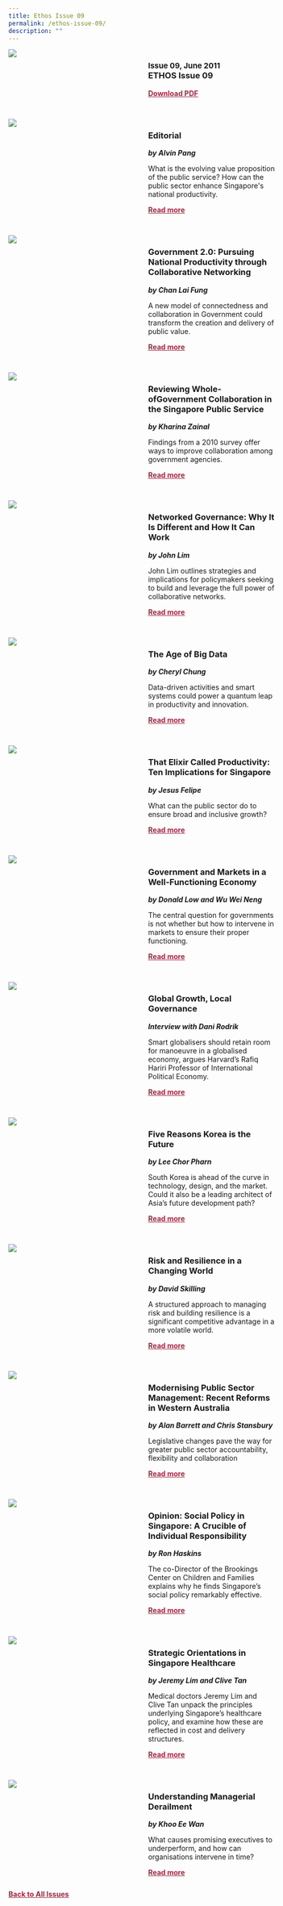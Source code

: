 ```yaml
---
title: Ethos Issue 09
permalink: /ethos-issue-09/
description: ""
---
```

<style>

.back a
{
	color: #9f2943;
	font-weight: bold;
	}
	
.cat
   {
   font-size: 15px;
   }

.text
{
	width: 50%;
}	
	
.img1 img
{
margin-top:25px;	
}	
	
.img img
{
margin-top:15px;	
}		
	
.button1 a
{
	color: #9f2943;
	font-weight:bold;
}
	

.grid-container {
	display: grid;
	grid-template-columns: 50% 50%;
	grid-column-gap: 5%;
	margin-bottom: 5%;
	}	
	
@media only screen and (max-width: 600px) {
	.grid-container {
		display: block;
	}
}	
</style>


<div class="grid-container">
	<div><img src="/images/Ethos_Thumbnails_Cover/ethosissue09.jpg"></div>
	<div>
		<h3><span class="cat">Issue 09, June 2011</span><br>ETHOS Issue 09</h3>
		<p></p>
		<div class="button1"><a target="_blank" href="https://file.go.gov.sg/ethos-issue-09.pdf">Download PDF</a></div>
	</div>
</div>

<br>

<div class="grid-container">
	<div><img src="/images/Landing_Banner_Images/tile_editorial.jpg"></div>
	<div>
		<h3>Editorial</h3>
		<b><i>by Alvin Pang</i></b>
		<p>What is the evolving value proposition of the public service? How can the public sector enhance Singapore's national productivity.</p>
		<div class="button1"><a href="/ethos-issue-09/editorial/">Read more</a></div>
	</div>
</div>

<br>

<div class="grid-container">
	<div><img src="/images/Cropped_images/Ethos_Issue_09/9_Teaser_Pursuing%20National%20Productivity%20through%20Collaborative%20Networking.jpg"></div>
	<div>
		<h3>Government 2.0: Pursuing National Productivity through Collaborative Networking</h3>
		<b><i>by Chan Lai Fung</i></b>
		<p>A new model of connectedness and collaboration in Government could transform the creation and delivery of public value.</p>
		<div class="button1"><a href="/ethos-issue-09/government-2/">Read more</a></div>
	</div>
</div>

<br>

<div class="grid-container">
	<div><img src="/images/Cropped_images/Ethos_Issue_09/9_Teaser_Reviewing%20Whole-of-Government%20Collaboration%20in%20the%20Singapore%20Public%20Service.jpg"></div>
	<div>
		<h3>Reviewing Whole-ofGovernment Collaboration in the Singapore Public Service</h3>
		<b><i>by Kharina Zainal</i></b>
		<p>Findings from a 2010 survey offer ways to improve collaboration among government agencies.</p>
		<div class="button1"><a href="/ethos-issue-09/reviewing-whole-of-government-collaboration-in-the-singapore-public-service/">Read more</a></div>
	</div>
</div>

<br>

<div class="grid-container">
	<div><img src="/images/Cropped_images/Ethos_Issue_09/9_Teaser_Networked%20Governance-%20Why%20It%20Is%20Different%20and%20How%20It%20Can%20Work.jpg"></div>
	<div>
		<h3>Networked Governance: Why It Is Different and How It Can Work</h3>
		<b><i>by John Lim</i></b>
		<p>John Lim outlines strategies and implications for policymakers seeking to build and leverage the full power of collaborative networks.</p>
		<div class="button1"><a href="/ethos-issue-09/networked-governance-why-it-is-different-and-how-it-can-work/">Read more</a></div>
	</div>
</div>

<br>

<div class="grid-container">
	<div><img src="/images/Cropped_images/Ethos_Issue_09/9_Teaser_The%20Age%20of%20Big%20Data.jpg"></div>
	<div>
		<h3>The Age of Big Data</h3>
		<b><i>by Cheryl Chung</i></b>
		<p>Data-driven activities and smart systems could power a quantum leap in productivity and innovation.</p>
		<div class="button1"><a href="/ethos-issue-09/the-age-of-big-data/">Read more</a></div>
	</div>
</div>

<br>

<div class="grid-container">
	<div><img src="/images/Cropped_images/Ethos_Issue_09/9_teaser_that%20elixir%20called%20productivity-%20ten%20implications%20for%20singapore.jpg"></div>
	<div>
		<h3>That Elixir Called Productivity: Ten Implications for Singapore</h3>
		<b><i>by Jesus Felipe</i></b>
		<p>What can the public sector do to ensure broad and inclusive growth?</p>
		<div class="button1"><a href="/ethos-issue-09/that-elixir-called-productivity-ten-implications-for-singapore/">Read more</a></div>
	</div>
</div>

<br>

<div class="grid-container">
	<div><img src="/images/Cropped_images/Ethos_Issue_09/9_Teaser_Govt_and_Market.jpg"></div>
	<div>
		<h3>Government and Markets in a Well-Functioning Economy</h3>
		<b><i>by Donald Low and Wu Wei Neng</i></b>
		<p>The central question for governments is not whether but how to intervene in markets to ensure their proper functioning.</p>
		<div class="button1"><a href="/ethos-issue-09/government-and-markets-in-a-well-functioning-economy/">Read more</a></div>
	</div>
</div>

<br>

<div class="grid-container">
	<div><img src="/images/Landing_Banner_Images/tile_interviews.jpg"></div>
	<div>
		<h3>Global Growth, Local Governance</h3>
		<b><i>Interview with Dani Rodrik </i></b>
		<p>Smart globalisers should retain room for manoeuvre in a globalised economy, argues Harvard’s Rafiq Hariri Professor of International Political Economy.</p>
		<div class="button1"><a href="/ethos-issue-09/global-growth-local-governance/">Read more</a></div>
	</div>
</div>

<br>

<div class="grid-container">
	<div><img src="/images/Cropped_images/Ethos_Issue_09/9_Teaser_Five%20Reasons%20Korea%20is%20the%20Future.jpg"></div>
	<div>
		<h3>Five Reasons Korea is the Future</h3>
		<b><i>by Lee Chor Pharn</i></b>
		<p>South Korea is ahead of the curve in technology, design, and the market. Could it also be a leading architect of Asia’s future development path?</p>
		<div class="button1"><a href="/ethos-issue-09/five-reasons-korea-is-the-future/">Read more</a></div>
	</div>
</div>

<br>

<div class="grid-container">
	<div><img src="/images/Cropped_images/Ethos_Issue_09/9_Teaser_Risk%20and%20Resilience%20in%20a%20Changing%20World.jpg"></div>
	<div>
		<h3>Risk and Resilience in a Changing World</h3>
		<b><i>by David Skilling</i></b>
		<p>A structured approach to managing risk and building resilience is a significant competitive advantage in a more volatile world.</p>
		<div class="button1"><a href="/ethos-issue-09/risk-and-resilience-in-a-changing-world/">Read more</a></div>
	</div>
</div>

<br>

<div class="grid-container">
	<div><img src="/images/Cropped_images/Ethos_Issue_09/9_Teaser_Modernising%20Public%20Sector%20Management%20Recent%20Reforms%20in%20Western%20Australia.jpg"></div>
	<div>
		<h3>Modernising Public Sector Management: Recent Reforms in Western Australia</h3>
		<b><i>by Alan Barrett and Chris Stansbury</i></b>
		<p>Legislative changes pave the way for greater public sector accountability, flexibility and collaboration</p>
		<div class="button1"><a href="/ethos-issue-09/modernising-public-sector-management-recent-reforms-in-western-australia/">Read more</a></div>
	</div>
</div>

<br>

<div class="grid-container">
	<div><img src="/images/Landing_Banner_Images/tile_opinion.jpg"></div>
	<div>
		<h3>Opinion: Social Policy in Singapore: A Crucible of Individual Responsibility</h3>
		<b><i>by Ron Haskins</i></b>
		<p>The co-Director of the Brookings Center on Children and Families explains why he finds Singapore’s social policy remarkably effective.</p>
		<div class="button1"><a href="/ethos-issue-09/opinion-social-policy-in-singapore-a-crucible-of-individual-responsibility/">Read more</a></div>
	</div>
</div>

<br>

<div class="grid-container">
	<div><img src="/images/Cropped_images/Ethos_Issue_09/9_Teaser_Strategic%20Orientations%20in%20Singapore%20Healthcare.jpg"></div>
	<div>
		<h3>Strategic Orientations in Singapore Healthcare</h3>
		<b><i>by Jeremy Lim and Clive Tan</i></b>
		<p>Medical doctors Jeremy Lim and Clive Tan unpack the principles underlying Singapore’s healthcare policy, and examine how these are reflected in cost and delivery structures.</p>
		<div class="button1"><a href="/ethos-issue-09/strategic-orientations-in-singapore-healthcare/">Read more</a></div>
	</div>
</div>

<br>

<div class="grid-container">
	<div><img src="/images/Cropped_images/Ethos_Issue_09/9_Teaser_Understanding%20Managerial%20Derailment.jpg"></div>
	<div>
		<h3>Understanding Managerial Derailment</h3>
		<b><i>by Khoo Ee Wan</i></b>
		<p>What causes promising executives to underperform, and how can organisations intervene in time?</p>
		<div class="button1"><a href="/ethos-issue-09/understanding-managerial-derailment/">Read more</a></div>
	</div>
</div>




<div class="back">
<a href="/all-issues/">Back to All Issues</a>
</div>